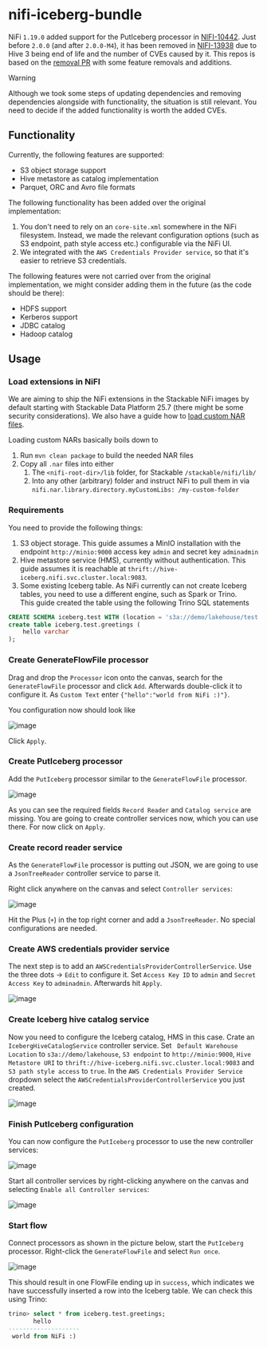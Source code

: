 # nifi-iceberg-bundle

NiFi `1.19.0` added support for the PutIceberg processor in [NIFI-10442](https://issues.apache.org/jira/browse/NIFI-10442).
Just before `2.0.0` (and after `2.0.0-M4`), it has been removed in [NIFI-13938](https://issues.apache.org/jira/browse/NIFI-13938) due to Hive 3 being end of life and the number of CVEs caused by it.
This repos is based on the [removal PR](https://github.com/apache/nifi/pull/9460) with some feature removals and additions.

> [!WARNING]
> Although we took some steps of updating dependencies and removing dependencies alongside with functionality, the situation is still relevant.
> You need to decide if the added functionality is worth the added CVEs.

## Functionality

Currently, the following features are supported:

* S3 object storage support
* Hive metastore as catalog implementation
* Parquet, ORC and Avro file formats

The following functionality has been added over the original implementation:

1. You don't need to rely on an `core-site.xml` somewhere in the NiFi filesystem. Instead, we made the relevant configuration options (such as S3 endpoint, path style access etc.) configurable via the NiFi UI.
2. We integrated with the `AWS Credentials Provider service`, so that it's easier to retrieve S3 credentials.

The following features were not carried over from the original implementation, we might consider adding them in the future (as the code should be there):

* HDFS support
* Kerberos support
* JDBC catalog
* Hadoop catalog

## Usage

### Load extensions in NiFI

We are aiming to ship the NiFi extensions in the Stackable NiFi images by default starting with Stackable Data Platform 25.7 (there might be some security considerations).
We also have a guide how to [load custom NAR files](https://docs.stackable.tech/home/stable/nifi/usage_guide/custom-components/custom-nars/).

Loading custom NARs basically boils down to

1. Run `mvn clean package` to build the needed NAR files
2. Copy all `.nar` files into either
   1. The `<nifi-root-dir>/lib` folder, for Stackable `/stackable/nifi/lib/`
   2. Into any other (arbitrary) folder and instruct NiFi to pull them in via `nifi.nar.library.directory.myCustomLibs: /my-custom-folder`

### Requirements

You need to provide the following things:

1. S3 object storage. This guide assumes a MinIO installation with the endpoint `http://minio:9000` access key `admin` and secret key `adminadmin`
2. Hive metastore service (HMS), currently without authentication. This guide assumes it is reachable at `thrift://hive-iceberg.nifi.svc.cluster.local:9083`.
3. Some existing Iceberg table. As NiFi currently can not create Iceberg tables, you need to use a different engine, such as Spark or Trino.\
   This guide created the table using the following Trino SQL statements

```sql
CREATE SCHEMA iceberg.test WITH (location = 's3a://demo/lakehouse/test');
create table iceberg.test.greetings (
	hello varchar
);
```

### Create GenerateFlowFile processor

Drag and drop the `Processor` icon onto the canvas, search for the `GenerateFlowFile` processor and click `Add`.
Afterwards double-click it to configure it.
As `Custom Text` enter `{"hello":"world from NiFi :)"}`.

You configuration now should look like

![image](docs/images/usage-guide-1.png)

Click `Apply`.

### Create PutIceberg processor

Add the `PutIceberg` processor similar to the `GenerateFlowFile` processor.

![image](docs/images/usage-guide-2.png)

As you can see the required fields `Record Reader` and `Catalog service` are missing.
You are going to create controller services now, which you can use there.
For now click on `Apply`.

### Create record reader service

As the `GenerateFlowFile` processor is putting out JSON, we are going to use a `JsonTreeReader` controller service to parse it.

Right click anywhere on the canvas and select `Controller services`:

![image](docs/images/usage-guide-10.png)

Hit the Plus (`+`) in the top right corner and add a `JsonTreeReader`.
No special configurations are needed.

### Create AWS credentials provider service

The next step is to add an `AWSCredentialsProviderControllerService`.
Use the three dots -> `Edit` to configure it.
Set `Access Key ID` to `admin` and `Secret Access Key` to `adminadmin`.
Afterwards hit `Apply`.

![image](docs/images/usage-guide-11.png)

### Create Iceberg hive catalog service

Now you need to configure the Iceberg catalog, HMS in this case.
Crate an `IcebergHiveCatalogService` controller service.
Set ` Default Warehouse Location` to `s3a://demo/lakehouse`, `S3 endpoint` to `http://minio:9000`, `Hive Metastore URI` to `thrift://hive-iceberg.nifi.svc.cluster.local:9083` and `S3 path style access` to `true`.
In the `AWS Credentials Provider Service` dropdown select the `AWSCredentialsProviderControllerService` you just created.

![image](docs/images/usage-guide-12.png)

### Finish PutIceberg configuration

You can now configure the `PutIceberg` processor to use the new controller services:

![image](docs/images/usage-guide-20.png)

Start all controller services by right-clicking anywhere on the canvas and selecting `Enable all Controller services`:

![image](docs/images/usage-guide-21.png)

### Start flow

Connect processors as shown in the picture below, start the `PutIceberg` processor.
Right-click the `GenerateFlowFile` and select `Run once`.

![image](docs/images/usage-guide-30.png)

This should result in one FlowFile ending up in `success`, which indicates we have successfully inserted a row into the Iceberg table.
We can check this using Trino:

```sql
trino> select * from iceberg.test.greetings;
       hello
--------------------
 world from NiFi :)
```

